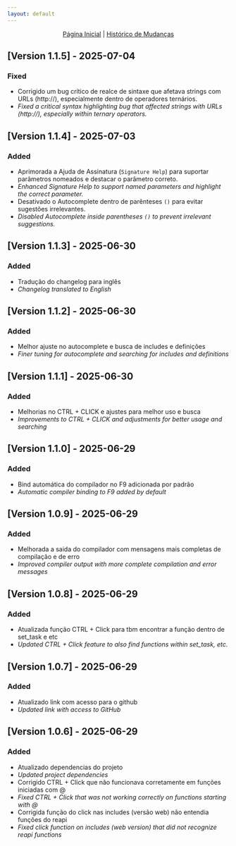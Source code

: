 ```yaml
---
layout: default
---
```


<p align="center">
  <a href="/amxxpawn-language/">Página Inicial</a> | 
  <a href="/amxxpawn-language/CHANGELOG.html">Histórico de Mudanças</a>
</p>

## [Version 1.1.5] - 2025-07-04
### Fixed
- Corrigido um bug crítico de realce de sintaxe que afetava strings com URLs (http://), especialmente dentro de operadores ternários.
- *Fixed a critical syntax highlighting bug that affected strings with URLs (http://), especially within ternary operators.*

## [Version 1.1.4] - 2025-07-03
### Added
- Aprimorada a Ajuda de Assinatura (`Signature Help`) para suportar parâmetros nomeados e destacar o parâmetro correto.
- *Enhanced Signature Help to support named parameters and highlight the correct parameter.*
- Desativado o Autocomplete dentro de parênteses `()` para evitar sugestões irrelevantes.
- *Disabled Autocomplete inside parentheses `()` to prevent irrelevant suggestions.*

## [Version 1.1.3] - 2025-06-30
### Added
- Tradução do changelog para inglês
- *Changelog translated to English*

## [Version 1.1.2] - 2025-06-30
### Added
- Melhor ajuste no autocomplete e busca de includes e definições
- *Finer tuning for autocomplete and searching for includes and definitions*

## [Version 1.1.1] - 2025-06-30
### Added
- Melhorias no CTRL + CLICK e ajustes para melhor uso e busca
- *Improvements to CTRL + CLICK and adjustments for better usage and searching*

## [Version 1.1.0] - 2025-06-29
### Added
- Bind automática do compilador no F9 adicionada por padrão
- *Automatic compiler binding to F9 added by default*

## [Version 1.0.9] - 2025-06-29
### Added
- Melhorada a saida do compilador com mensagens mais completas de compilação e de erro
- *Improved compiler output with more complete compilation and error messages*

## [Version 1.0.8] - 2025-06-29
### Added
- Atualizada função CTRL + Click para tbm encontrar a função dentro de set_task e etc
- *Updated CTRL + Click feature to also find functions within set_task, etc.*

## [Version 1.0.7] - 2025-06-29
### Added
- Atualizado link com acesso para o github
- *Updated link with access to GitHub*

## [Version 1.0.6] - 2025-06-29
### Added
- Atualizado dependencias do projeto
- *Updated project dependencies*
- Corrigido CTRL + Click que não funcionava corretamente em funções iniciadas com @
- *Fixed CTRL + Click that was not working correctly on functions starting with @*
- Corrigida função do click nas includes (versão web) não entendia funções do reapi
- *Fixed click function on includes (web version) that did not recognize reapi functions*
